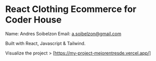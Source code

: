 # React Clothing Ecommerce for Coder House

Name: Andres Soibelzon
Email: a.soibelzon@gmail.com

Built with React, Javascript & Tailwind.

Visualize the project > [https://my-project-mejorentresde.vercel.app/] 